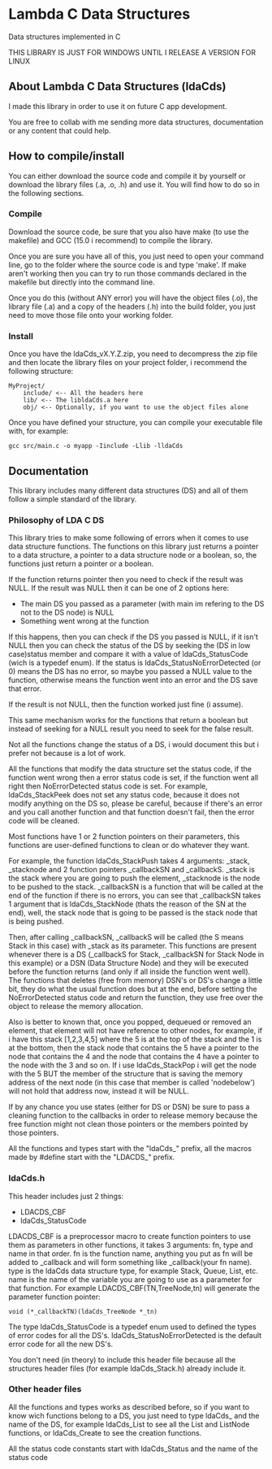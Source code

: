 # Lambda C Data Structures

Data structures implemented in C

THIS LIBRARY IS JUST FOR WINDOWS UNTIL I RELEASE A VERSION FOR LINUX

## About Lambda C Data Structures (ldaCds)

I made this library in order to use it on future C app development.

You are free to collab with me sending more data structures, documentation or any content that could help.

## How to compile/install

You can either download the source code and compile it by yourself or download the library files (.a, .o, .h) and use it. You will find how to do so in the following sections.

### Compile

Download the source code, be sure that you also have make (to use the makefile) and GCC (15.0 i recommend) to compile the library.

Once you are sure you have all of this, you just need to open your command line, go to the folder where the source code is and type 'make'. If make aren't working then you can try to run those commands declared in the makefile but directly into the command line.

Once you do this (without ANY error) you will have the object files (.o), the library file (.a) and a copy of the headers (.h) into the build folder, you just need to move those file onto your working folder.

### Install

Once you have the ldaCds_vX.Y.Z.zip, you need to decompress the zip file and then locate the library files on your project folder, i recommend the following structure:

    MyProject/
        include/ <-- All the headers here
        lib/ <-- The libldaCds.a here
        obj/ <-- Optionally, if you want to use the object files alone

Once you have defined your structure, you can compile your executable file with, for example:

    gcc src/main.c -o myapp -Iinclude -Llib -lldaCds

## Documentation

This library includes many different data structures (DS) and all of them follow a simple standard of the library.

### Philosophy of LDA C DS

This library tries to make some following of errors when it comes to use data structure functions. The functions on this library just returns a pointer to a data structure, a pointer to a data structure node or a boolean, so, the functions just return a pointer or a boolean.

If the function returns pointer then you need to check if the result was NULL. If the result was NULL then it can be one of 2 options here:
- The main DS you passed as a parameter (with main im refering to the DS not to the DS node) is NULL
- Something went wrong at the function

If this happens, then you can check if the DS you passed is NULL, if it isn't NULL then you can check the status of the DS by seeking the (DS in low case)status member and compare it with a value of ldaCds_StatusCode (wich is a typedef enum). If the status is ldaCds_StatusNoErrorDetected (or 0) means the DS has no error, so maybe you passed a NULL value to the function, otherwise means the function went into an error and the DS save that error.

If the result is not NULL, then the function worked just fine (i assume).

This same mechanism works for the functions that return a boolean but instead of seeking for a NULL result you need to seek for the false result.

Not all the functions change the status of a DS, i would document this but i prefer not because is a lot of work.

All the functions that modify the data structure set the status code, if the function went wrong then a error status code is set, if the function went all right then NoErrorDetected status code is set. For example, ldaCds_StackPeek does not set any status code, because it does not modify anything on the DS so, please be careful, because if there's an error and you call another function and that function doesn't fail, then the error code will be cleaned.

Most functions have 1 or 2 function pointers on their parameters, this functions are user-defined functions to clean or do whatever they want. 

For example, the function ldaCds_StackPush takes 4 arguments: _stack, _stacknode and 2 function pointers _callbackSN and _callbackS. _stack is the stack where you are going to push the element, _stacknode is the node to be pushed to the stack. _callbackSN is a function that will be called at the end of the function if there is no errors, you can see that _callbackSN takes 1 argument that is ldaCds_StackNode (thats the reason of the SN at the end), well, the stack node that is going to be passed is the stack node that is being pushed.

Then, after calling _callbackSN, _callbackS will be called (the S means Stack in this case) with _stack as its parameter. This functions are present whenever there is a DS (_callbackS for Stack, _callbackSN for Stack Node in this example) or a DSN (Data Structure Node) and they will be executed before the function returns (and only if all inside the function went well). The functions that deletes (free from memory) DSN's or DS's change a little bit, they do what the usual function does but at the end, before setting the NoErrorDetected status code and return the function, they use free over the object to release the memory allocation.

Also is better to known that, once you popped, dequeued or removed an element, that element will not have reference to other nodes, for example, if i have this stack [1,2,3,4,5] where the 5 is at the top of the stack and the 1 is at the bottom, then the stack node that contains the 5 have a pointer to the node that contains the 4 and the node that contains the 4 have a pointer to the node with the 3 and so on. If i use ldaCds_StackPop i will get the node with the 5 BUT the member of the structure that is saving the memory address of the next node (in this case that member is called 'nodebelow') will not hold that address now, instead it will be NULL.

If by any chance you use states (either for DS or DSN) be sure to pass a cleaning function to the callbacks in order to release memory because the free function might not clean those pointers or the members pointed by those pointers.

All the functions and types start with the "ldaCds_" prefix, all the macros made by #define start with the "LDACDS_" prefix.

### ldaCds.h

This header includes just 2 things:
- LDACDS_CBF
- ldaCds_StatusCode

LDACDS_CBF is a preprocessor macro to create function pointers to use them as parameters in other functions, it takes 3 arguments: fn, type and name in that order. fn is the function name, anything you put as fn will be added to _callback and will form something like _callback(your fn name). type is the ldaCds data structure type, for example Stack, Queue, List, etc. name is the name of the variable you are going to use as a parameter for that function. For example LDACDS_CBF(TN,TreeNode,tn) will generate the parameter function pointer:

    void (*_callbackTN)(ldaCds_TreeNode *_tn)

The type ldaCds_StatusCode is a typedef enum used to defined the types of error codes for all the DS's. ldaCds_StatusNoErrorDetected is the default error code for all the new DS's.

You don't need (in theory) to include this header file because all the structures header files (for example ldaCds_Stack.h) already include it.

### Other header files

All the functions and types works as described before, so if you want to know wich functions belong to a DS, you just need to type ldaCds_ and the name of the DS, for example ldaCds_List to see all the List and ListNode functions, or ldaCds_Create to see the creation functions.

All the status code constants start with ldaCds_Status and the name of the status code